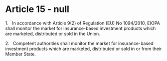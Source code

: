 # Article 15 - null


1.   In accordance with Article 9(2) of Regulation (EU) No 1094/2010, EIOPA shall monitor the market for insurance-based investment products which are marketed, distributed or sold in the Union.

2.   Competent authorities shall monitor the market for insurance-based investment products which are marketed, distributed or sold in or from their Member State.

